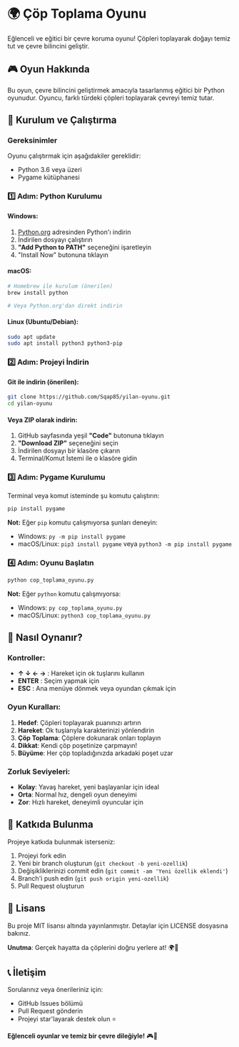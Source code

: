 # 🌍 Çöp Toplama Oyunu

Eğlenceli ve eğitici bir çevre koruma oyunu! Çöpleri toplayarak doğayı temiz tut ve çevre bilincini geliştir.


## 🎮 Oyun Hakkında

Bu oyun, çevre bilincini geliştirmek amacıyla tasarlanmış eğitici bir Python oyunudur. Oyuncu, farklı türdeki çöpleri toplayarak çevreyi temiz tutar.

## 🚀 Kurulum ve Çalıştırma

### Gereksinimler

Oyunu çalıştırmak için aşağıdakiler gereklidir:

- Python 3.6 veya üzeri
- Pygame kütüphanesi

### 1️⃣ Adım: Python Kurulumu

#### Windows:
1. [Python.org](https://python.org) adresinden Python'ı indirin
2. İndirilen dosyayı çalıştırın
3. **"Add Python to PATH"** seçeneğini işaretleyin
4. "Install Now" butonuna tıklayın

#### macOS:
```bash
# Homebrew ile kurulum (önerilen)
brew install python

# Veya Python.org'dan direkt indirin
```

#### Linux (Ubuntu/Debian):
```bash
sudo apt update
sudo apt install python3 python3-pip
```

### 2️⃣ Adım: Projeyi İndirin

#### Git ile indirin (önerilen):
```bash
git clone https://github.com/Sqap85/yilan-oyunu.git
cd yilan-oyunu
```

#### Veya ZIP olarak indirin:
1. GitHub sayfasında yeşil **"Code"** butonuna tıklayın
2. **"Download ZIP"** seçeneğini seçin
3. İndirilen dosyayı bir klasöre çıkarın
4. Terminal/Komut İstemi ile o klasöre gidin

### 3️⃣ Adım: Pygame Kurulumu

Terminal veya komut isteminde şu komutu çalıştırın:

```bash
pip install pygame
```

**Not:** Eğer `pip` komutu çalışmıyorsa şunları deneyin:
- Windows: `py -m pip install pygame`
- macOS/Linux: `pip3 install pygame` veya `python3 -m pip install pygame`

### 4️⃣ Adım: Oyunu Başlatın

```bash
python cop_toplama_oyunu.py
```

**Not:** Eğer `python` komutu çalışmıyorsa:
- Windows: `py cop_toplama_oyunu.py`
- macOS/Linux: `python3 cop_toplama_oyunu.py`

## 🎯 Nasıl Oynanır?

### Kontroller:
- **↑ ↓ ← →** : Hareket için ok tuşlarını kullanın
- **ENTER** : Seçim yapmak için
- **ESC** : Ana menüye dönmek veya oyundan çıkmak için

### Oyun Kuralları:
1. **Hedef**: Çöpleri toplayarak puanınızı artırın
2. **Hareket**: Ok tuşlarıyla karakterinizi yönlendirin
3. **Çöp Toplama**: Çöplere dokunarak onları toplayın
4. **Dikkat**: Kendi çöp poşetinize çarpmayın!
5. **Büyüme**: Her çöp topladığınızda arkadaki poşet uzar

### Zorluk Seviyeleri:
- **Kolay**: Yavaş hareket, yeni başlayanlar için ideal
- **Orta**: Normal hız, dengeli oyun deneyimi  
- **Zor**: Hızlı hareket, deneyimli oyuncular için


## 👥 Katkıda Bulunma

Projeye katkıda bulunmak isterseniz:

1. Projeyi fork edin
2. Yeni bir branch oluşturun (`git checkout -b yeni-ozellik`)
3. Değişikliklerinizi commit edin (`git commit -am 'Yeni özellik eklendi'`)
4. Branch'i push edin (`git push origin yeni-ozellik`)
5. Pull Request oluşturun

## 📝 Lisans

Bu proje MIT lisansı altında yayınlanmıştır. Detaylar için LICENSE dosyasına bakınız.



**Unutma**: Gerçek hayatta da çöplerini doğru yerlere at! 🌍💚

## 📞 İletişim

Sorularınız veya önerileriniz için:
- GitHub Issues bölümü
- Pull Request gönderin
- Projeyi star'layarak destek olun ⭐

**Eğlenceli oyunlar ve temiz bir çevre dileğiyle!** 🎮🌿
